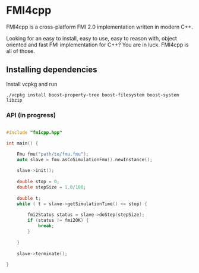# FMI4cpp

FMI4cpp is a cross-platform FMI 2.0 implementation written in modern C++.

Looking for an easy to install, easy to use, easy to reason with, object oriented and fast FMI implementation for C++? You are in luck. FMI4cpp is all of those.

## Installing dependencies

Install vcpkg and run

```
./vcpkg install boost-property-tree boost-filesystem boost-system libzip
``` 

### API (in progress)

```cpp

#include "fmicpp.hpp"

int main() {

    Fmu fmu("path/to/fmu.fmu");
    auto slave = fmu.asCoSimulationFmu().newInstance();
    
    slave->init();
    
    double stop = 0;
    double stepSize = 1.0/100;
    
    double t;
    while ( t = slave->getSimulationTime() <= stop) {
    
        fmi2Status status = slave->doStep(stepSize);
        if (status != fmi2OK) {
            break;
        }
    
    }
    
    slave->terminate();
    
}

```